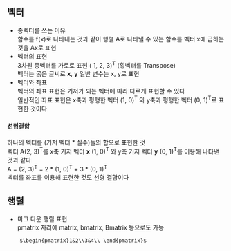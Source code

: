 ## 벡터
-  종벡터를 쓰는 이유   
  함수를 f(x)로 나타내는 것과 같이 행렬 A로 나타낼 수 있는 함수를 벡터 x에 곱하는 것을 Ax로 표현
- 벡터의 표현      
  3차원 종벡터를 가로로 표현 ( 1, 2, 3)<sup>T</sup>  (횡벡터를 Transpose)    
  벡터는 굵은 글씨로 **x**, **y** 일반 변수는 x, y로 표현   
- 벡터와 좌표   
  벡터의 좌표 표현은 기저가 되는 벡터에 따라 다르게 표현할 수 있다    
  일반적인 좌표 표현은 x축과 평행한 벡터 (1, 0)<sup>T</sup> 와 y축과 평행한 벡터 (0, 1)<sup>T</sup>로 표현한 것이다   
#### 선형결합   
  하나의 벡터를 (기저 벡터 \* 실수)들의 합으로 표현한 것     
  벡터 A(2, 3)<sup>T</sup>를 x축 기저 벡터 **x** (1, 0)<sup>T</sup> 와 y축 기저 벡터 **y** (0, 1)<sup>T</sup>를 이용해 나타낸 것과 같다   
  A = (2, 3)<sup>T</sup> = 2 \* (1, 0)<sup>T</sup> + 3 \* (0, 1)<sup>T</sup>   
  벡터를 좌표를 이용해 표현한 것도 선형 결합이다    

## 행렬
-  마크 다운 행렬 표현   
   pmatrix 자리에 matrix, bmatrix, Bmatrix 등으로도 가능
~~~
	$\begin{pmatrix}1&2\\3&4\\ \end{pmatrix}$
~~~

